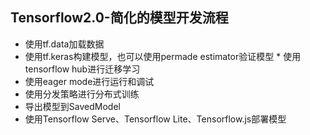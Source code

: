 ## Tensorflow2.0-简化的模型开发流程    

* 使用tf.data加载数据   
* 使用tf.keras构建模型，也可以使用permade estimator验证模型    * 使用tensorflow hub进行迁移学习   
* 使用eager mode进行运行和调试    
* 使用分发策略进行分布式训练   
* 导出模型到SavedModel   
* 使用Tensorflow Serve、Tensorflow Lite、Tensorflow.js部署模型   

